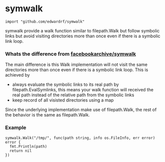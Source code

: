 # symwalk

```
import "github.com/edwardrf/symwalk"
```
symwalk provide a walk function similar to filepath.Walk but follow symbolic links
but avoid visiting directories more than once even if there is a symbolic link loop.

### Whats the difference from [facebookarchive/symwalk](https://github.com/facebookarchive/symwalk)
The main difference is this Walk implementation will not visit the same directories more
than once even if there is a symbolic link loop.
This is achieved by 
 - always evaluate the symbolic links to its real path by filepath.EvalSymlinks, this means your walk function will received the real path instead of the relative path from the symbolic links
 - keep record of all visisted directories using a map

Since the underlying implementation make use of filepath.Walk, the rest of the behavior is the same as filepath.Walk.

### Example
```
symwalk.Walk("/tmp/", func(path string, info os.FileInfo, err error) error {
  fmt.Println(path)
  return nil
}) 
```
